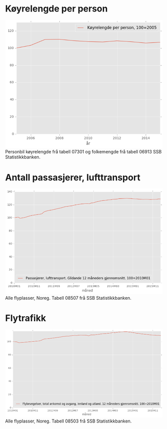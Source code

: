 # Køyrelengde per person

![text](https://github.com/ivarref/koyrelengde-per-person/raw/master/koyrelengde_per_person.png)
Personbil køyrelengde frå tabell 07301 og folkemengde frå tabell 06913 SSB Statistikkbanken.

# Antall passasjerer, lufttransport
![text](https://github.com/ivarref/koyrelengde-per-person/raw/master/passasjerer_lufttransport.png)
Alle flyplasser, Noreg. Tabell 08507 frå SSB Statistikkbanken.

# Flytrafikk
![text](https://github.com/ivarref/koyrelengde-per-person/raw/master/flytrafikk.png)
Alle flyplasser, Noreg. Tabell 08503 frå SSB Statistikkbanken.